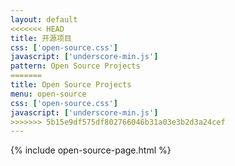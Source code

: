 ```yaml
---
layout: default
<<<<<<< HEAD
title: 开源项目
css: ['open-source.css']
javascript: ['underscore-min.js']
pattern: Open Source Projects
=======
title: Open Source Projects
menu: open-source
css: ['open-source.css']
javascript: ['underscore-min.js']
>>>>>>> 5b15e9df575df802766046b31a03e3b2d3a24cef
---
```

{% include open-source-page.html %}